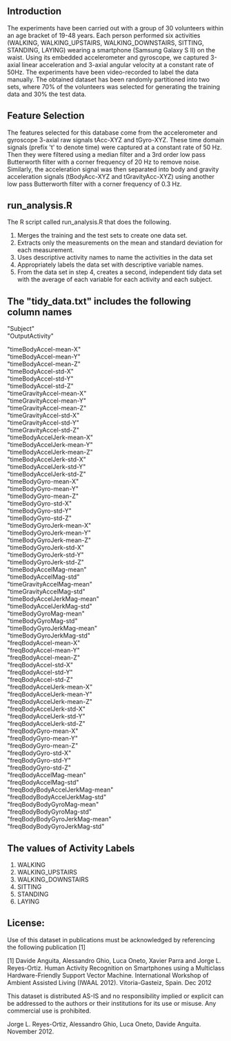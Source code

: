 ## Introduction

The experiments have been carried out with a group of 30 volunteers within an age bracket of 19-48 years. Each person performed six activities (WALKING, WALKING_UPSTAIRS, WALKING_DOWNSTAIRS, SITTING, STANDING, LAYING) wearing a smartphone (Samsung Galaxy S II) on the waist. Using its embedded accelerometer and gyroscope, we captured 3-axial linear acceleration and 3-axial angular velocity at a constant rate of 50Hz. The experiments have been video-recorded to label the data manually. The obtained dataset has been randomly partitioned into two sets, where 70% of the volunteers was selected for generating the training data and 30% the test data. 

## Feature Selection 

The features selected for this database come from the accelerometer and gyroscope 3-axial raw signals tAcc-XYZ and tGyro-XYZ. These time domain signals (prefix 't' to denote time) were captured at a constant rate of 50 Hz. Then they were filtered using a median filter and a 3rd order low pass Butterworth filter with a corner frequency of 20 Hz to remove noise. Similarly, the acceleration signal was then separated into body and gravity acceleration signals (tBodyAcc-XYZ and tGravityAcc-XYZ) using another low pass Butterworth filter with a corner frequency of 0.3 Hz. 

## run_analysis.R 

The R script called run_analysis.R that does the following.

1. Merges the training and the test sets to create one data set.
2. Extracts only the measurements on the mean and standard deviation for each measurement.
3. Uses descriptive activity names to name the activities in the data set
4. Appropriately labels the data set with descriptive variable names.
5. From the data set in step 4, creates a second, independent tidy data set with the average of each variable for each activity and each subject.


## The "tidy_data.txt" includes the following column names

"Subject"     
"OutputActivity"  

"timeBodyAccel-mean-X"  
"timeBodyAccel-mean-Y"  
"timeBodyAccel-mean-Z"            
"timeBodyAccel-std-X"          
"timeBodyAccel-std-Y"           
"timeBodyAccel-std-Z"           
"timeGravityAccel-mean-X"      
"timeGravityAccel-mean-Y"       
"timeGravityAccel-mean-Z"       
"timeGravityAccel-std-X"       
"timeGravityAccel-std-Y"        
"timeGravityAccel-std-Z"        
"timeBodyAccelJerk-mean-X"     
"timeBodyAccelJerk-mean-Y"     
"timeBodyAccelJerk-mean-Z"     
"timeBodyAccelJerk-std-X"      
"timeBodyAccelJerk-std-Y"   
"timeBodyAccelJerk-std-Z"      
"timeBodyGyro-mean-X"          
"timeBodyGyro-mean-Y"    
"timeBodyGyro-mean-Z"          
"timeBodyGyro-std-X"           
"timeBodyGyro-std-Y"           
"timeBodyGyro-std-Z"           
"timeBodyGyroJerk-mean-X"      
"timeBodyGyroJerk-mean-Y"      
"timeBodyGyroJerk-mean-Z"       
"timeBodyGyroJerk-std-X"       
"timeBodyGyroJerk-std-Y"      
"timeBodyGyroJerk-std-Z"       
"timeBodyAccelMag-mean"        
"timeBodyAccelMag-std"        
"timeGravityAccelMag-mean"     
"timeGravityAccelMag-std"      
"timeBodyAccelJerkMag-mean"   
"timeBodyAccelJerkMag-std"      
"timeBodyGyroMag-mean"         
"timeBodyGyroMag-std"        
"timeBodyGyroJerkMag-mean"     
"timeBodyGyroJerkMag-std"      
"freqBodyAccel-mean-X"         
"freqBodyAccel-mean-Y"          
"freqBodyAccel-mean-Z"         
"freqBodyAccel-std-X"         
"freqBodyAccel-std-Y"           
"freqBodyAccel-std-Z"          
"freqBodyAccelJerk-mean-X"     
"freqBodyAccelJerk-mean-Y"      
"freqBodyAccelJerk-mean-Z"     
"freqBodyAccelJerk-std-X"    
"freqBodyAccelJerk-std-Y"       
"freqBodyAccelJerk-std-Z"      
"freqBodyGyro-mean-X"        
"freqBodyGyro-mean-Y"          
"freqBodyGyro-mean-Z"          
"freqBodyGyro-std-X"           
"freqBodyGyro-std-Y"            
"freqBodyGyro-std-Z"           
"freqBodyAccelMag-mean"        
"freqBodyAccelMag-std"          
"freqBodyBodyAccelJerkMag-mean"   
"freqBodyBodyAccelJerkMag-std"    
"freqBodyBodyGyroMag-mean"      
"freqBodyBodyGyroMag-std"      
"freqBodyBodyGyroJerkMag-mean"  
"freqBodyBodyGyroJerkMag-std" 

## The values of Activity Labels
1. WALKING  
2. WALKING_UPSTAIRS  
3. WALKING_DOWNSTAIRS  
4. SITTING   
5. STANDING  
6. LAYING  

## License:

Use of this dataset in publications must be acknowledged by referencing the following publication [1] 

[1] Davide Anguita, Alessandro Ghio, Luca Oneto, Xavier Parra and Jorge L. Reyes-Ortiz. Human Activity Recognition on Smartphones using a Multiclass Hardware-Friendly Support Vector Machine. International Workshop of Ambient Assisted Living (IWAAL 2012). Vitoria-Gasteiz, Spain. Dec 2012

This dataset is distributed AS-IS and no responsibility implied or explicit can be addressed to the authors or their institutions for its use or misuse. Any commercial use is prohibited.

Jorge L. Reyes-Ortiz, Alessandro Ghio, Luca Oneto, Davide Anguita. November 2012.
